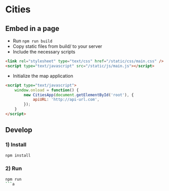 # Cities

## Embed in a page
- Run `npm run build`
- Copy static files from build/ to your server
- Include the necessary scripts
```html
<link rel="stylesheet" type="text/css" href="/static/css/main.css" />
<script type="text/javascript" src="/static/js/main.js"></script>
```
- Initialize the map application
```html
<script type="text/javascript">
    window.onload = function() {
        new CitiesApp(document.getElementById('root'), {
            apiURL: 'http://api-url.com',
        });
    }
</script>
```

## Develop


### 1) Install

```bash
npm install
```

### 2) Run

```bash
npm run
```a